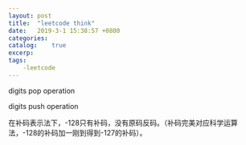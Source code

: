 ```yaml
---
layout: post
title:  "leetcode think"
date:   2019-3-1 15:38:57 +0800
categories: 
catalog:    true
excerp: 
tags:
    -leetcode
---
```


digits pop operation

digits push operation 

在补码表示法下，-128只有补码，没有原码反码。（补码完美对应科学运算法，-128的补码加一刚到得到-127的补码）。